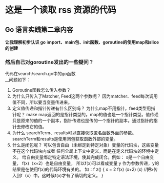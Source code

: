 # 这是一个读取 rss 资源的代码

## Go 语言实践第二章内容   
**让我理解初步认识 go import、main包、init函数、goroutine的使用map和slice的创建**  
### 然后自己对goroutine发出的一些疑问？  
代码在search/search.go中的go函数  
__问题如下：
1. Goroutine函数怎么传入参数？ 
2. 为什么只传入了Matcher, Feed这两个参数呢？ 因为matcher、feed每次调用值不同，所以要当变量传进来。
3. 定义值传递和指针传递有什么区别吗？ 为什么map不用指针，feed类型用指针呢？
		make map返回的是指针类型的，map的值也是一个指针类型。值传递只是原来的值的一个副本，指针传递也是传的一个指针的副本，通过指针的指针去修改它的值。
4. 为什么 searchTerm、results可以直接获取匿名函数外面的参数。
		searchTerm和results是使用闭包获取函数外部的变量。
5. 什么是闭包呢？
		可以包含自由（未绑定到特定对象）变量的代码块，这些变量不在这个代码块内或者
		任何全局上下文中定义，而是在定义代码块的环境中定义。
		给自由变量绑定特定语法环境，使其完成闭合。例如： x是一个自由变量， f(x)（x+2）也是自由变量，
		所以f(x)可以看成变量 y 作为参数传递，y的结果是在使用f(x)的代码环境有关的。
		如：f z() {
			x = 2
			f(x) (x+2) (x)  //把x传入到f（x）中。这时候f(x)才有了确切的定义。
		}